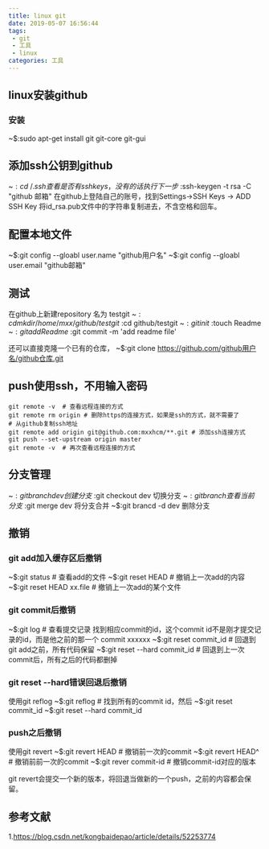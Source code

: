 ```yaml
---
title: linux git
date: 2019-05-07 16:56:44
tags:
 - git
 - 工具
 - linux
categories: 工具
---
```


## linux安装github
### 安装
~$:sudo apt-get install git git-core git-gui

## 添加ssh公钥到github
~$:cd ~/.ssh
查看是否有ssh keys，没有的话执行下一步	
~$:ssh-keygen -t rsa -C "github 邮箱"
在github上登陆自己的账号，找到Settings->SSH Keys -> ADD SSH Key 将id_rsa.pub文件中的字符串复制进去，不含空格和回车。

## 配置本地文件
~$:git config  --gloabl user.name "github用户名"
~$:git config  --gloabl user.email "github邮箱"

## 测试
在github上新建repository 名为 testgit
~$:cd mkdir /home/mxx/github/testgit
~$:cd github/testgit
~$:git init
~$:touch Readme
~$:git add Readme
~$:git commit -m 'add readme file'

还可以直接克隆一个已有的仓库，
~$:git clone https://github.com/github用户名/github仓库.git

## push使用ssh，不用输入密码
``` shell
git remote -v  # 查看远程连接的方式
git remote rm origin # 删除https的连接方式，如果是ssh的方式，就不需要了
# 从github复制ssh地址
git remote add origin git@github.com:mxxhcm/**.git # 添加ssh连接方式
git push --set-upstream origin master
git remote -v  # 再次查看远程连接的方式
```

## 分支管理
~$:git branch dev 创建分支
~$:git checkout dev 切换分支
~$:git branch 查看当前分支
~$:git merge dev 将分支合并
~$:git brancd -d dev 删除分支

## 撤销
### git add加入缓存区后撤销
~$:git status # 查看add的文件
~$:git reset HEAD  # 撤销上一次add的内容
~$:git reset HEAD  xx.file # 撤销上一次add的某个文件

### git commit后撤销
~$:git log # 查看提交记录
找到相应commit的id，这个commit id不是刚才提交记录的id，而是他之前的那一个
commit xxxxxx
~$:git reset commit_id # 回退到git add之前，所有代码保留
~$:git reset --hard commit_id # 回退到上一次commit后，所有之后的代码都删掉

### git reset --hard错误回退后撤销
使用git reflog
~$:git reflog # 找到所有的commit id，然后
~$:git reset commit_id
~$:git reset --hard commit_id

### push之后撤销
使用git revert 
~$:git revert HEAD # 撤销前一次的commit
~$:git revert HEAD^ # 撤销前前一次的commit
~$:git rever commit-id # 撤销commit-id对应的版本

git revert会提交一个新的版本，将回退当做新的一个push，之前的内容都会保留。


## 参考文献
1.https://blog.csdn.net/kongbaidepao/article/details/52253774

